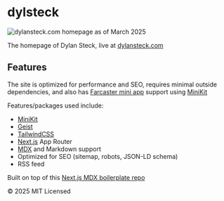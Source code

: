 # dylsteck

![dylansteck.com homepage as of March 2025](https://i.imgur.com/fkG9M3L.png)

The homepage of Dylan Steck, live at [dylansteck.com](https://dylansteck.com)

## Features
The site is optimized for performance and SEO, requires minimal outside dependencies, and also has [Farcaster mini app](https://miniapps.farcaster.xyz) support using [MiniKit](https://docs.base.org/builderkits/minikit/overview)

Features/packages used include:
- [MiniKit](https://docs.base.org/builderkits/minikit/overview)
- [Geist](https://vercel.com/font)
- [TailwindCSS](https://tailwindcss.com/)
- [Next.js](https://nextjs.org/) App Router
- [MDX](https://mdxjs.com/) and Markdown support
- Optimized for SEO (sitemap, robots, JSON-LD schema)
- RSS feed

Built on top of this [Next.js MDX boilerplate repo](https://github.com/vercel/examples/tree/main/solutions/blog)

© 2025 MIT Licensed
